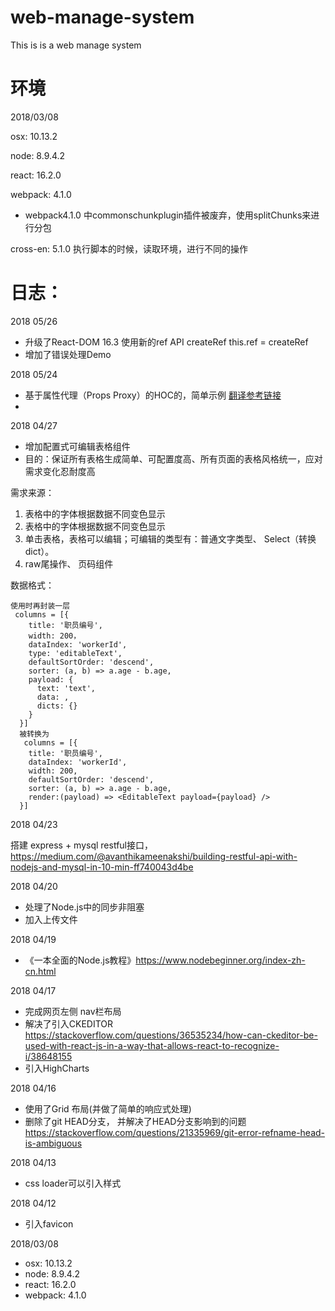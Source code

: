 # web-manage-system
This is is a web manage system

# 环境

2018/03/08

osx: 10.13.2

node: 8.9.4.2

react: 16.2.0

webpack: 4.1.0

- webpack4.1.0 中commonschunkplugin插件被废弃，使用splitChunks来进行分包

cross-en: 5.1.0  执行脚本的时候，读取环境，进行不同的操作

# 日志：
2018 05/26

- 升级了React-DOM 16.3 使用新的ref API createRef this.ref = createRef
- 增加了错误处理Demo

2018 05/24

- 基于属性代理（Props Proxy）的HOC的，简单示例 [翻译参考链接](https://blog.rsuitejs.com/2017/08/24/react-hoc-simple-analysis/) 
-

2018 04/27

- 增加配置式可编辑表格组件
- 目的：保证所有表格生成简单、可配置度高、所有页面的表格风格统一，应对需求变化忍耐度高

需求来源：

1. 表格中的字体根据数据不同变色显示
2. 表格中的字体根据数据不同变色显示
3. 单击表格，表格可以编辑；可编辑的类型有：普通文字类型、 Select（转换dict）。
4. raw尾操作、 页码组件

数据格式：
```
使用时再封装一层
 columns = [{
    title: '职员编号',
    width: 200，
    dataIndex: 'workerId',
    type: 'editableText',
    defaultSortOrder: 'descend',
    sorter: (a, b) => a.age - b.age,
    payload: {
      text: 'text',
      data: ,
      dicts: {}
    }
  }]
  被转换为
   columns = [{
    title: '职员编号',
    dataIndex: 'workerId',
    width: 200,
    defaultSortOrder: 'descend',
    sorter: (a, b) => a.age - b.age,
    render:(payload) => <EditableText payload={payload} /> 
  }]
```
2018 04/23

搭建 express + mysql restful接口，
https://medium.com/@avanthikameenakshi/building-restful-api-with-nodejs-and-mysql-in-10-min-ff740043d4be

2018 04/20

- 处理了Node.js中的同步非阻塞
- 加入上传文件

2018 04/19

- 《一本全面的Node.js教程》https://www.nodebeginner.org/index-zh-cn.html

2018 04/17
- 完成网页左侧 nav栏布局
- 解决了引入CKEDITOR https://stackoverflow.com/questions/36535234/how-can-ckeditor-be-used-with-react-js-in-a-way-that-allows-react-to-recognize-i/38648155
- 引入HighCharts

2018 04/16
- 使用了Grid 布局(并做了简单的响应式处理)
- 删除了git HEAD分支， 并解决了HEAD分支影响到的问题 https://stackoverflow.com/questions/21335969/git-error-refname-head-is-ambiguous

2018 04/13
- css loader可以引入样式

2018 04/12
- 引入favicon

2018/03/08
- osx: 10.13.2
- node: 8.9.4.2
- react: 16.2.0
- webpack: 4.1.0
